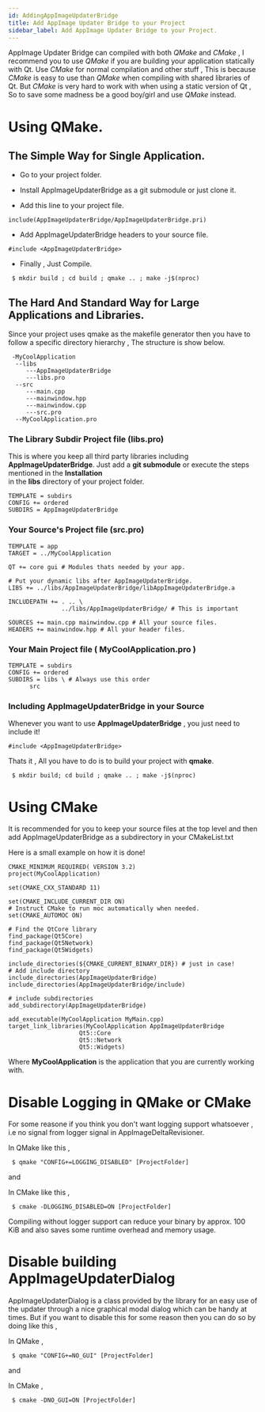 ```yaml
---
id: AddingAppImageUpdaterBridge
title: Add AppImage Updater Bridge to your Project
sidebar_label: Add AppImage Updater Bridge to your Project.
---
```


AppImage Updater Bridge can compiled with both *QMake* and *CMake* , I recommend you to use *QMake* if you are
building your application statically with Qt. Use *CMake* for normal compilation and other stuff , This is because *CMake* is 
easy to use than *QMake* when compiling with shared libraries of Qt. But *CMake* is very hard to work with when using a static 
version of Qt , So to save some madness be a good boy/girl and use *QMake* instead.


# Using QMake.

## The Simple Way for Single Application.

* Go to your project folder.
* Install AppImageUpdaterBridge as a git submodule or just clone it.

* Add this line to your project file.
```
include(AppImageUpdaterBridge/AppImageUpdaterBridge.pri)
```

* Add AppImageUpdaterBridge headers to your source file.
```
#include <AppImageUpdaterBridge>
```

* Finally , Just Compile.
```
 $ mkdir build ; cd build ; qmake .. ; make -j$(nproc) 
```

## The Hard And Standard Way for Large Applications and Libraries.

Since your project uses qmake as the makefile generator then you have to follow a specific directory 
hierarchy , The structure is show below.

```
 -MyCoolApplication
  --libs
     ---AppImageUpdaterBridge
     ---libs.pro
  --src
     ---main.cpp
     ---mainwindow.hpp
     ---mainwindow.cpp
     ---src.pro
  --MyCoolApplication.pro
```


### The Library Subdir Project file (libs.pro)

This is where you keep all third party libraries including **AppImageUpdaterBridge**.
Just add a **git submodule** or execute the steps mentioned in the **Installation**   
in the **libs** directory of your project folder.



```
TEMPLATE = subdirs
CONFIG += ordered
SUBDIRS = AppImageUpdaterBridge
```

### Your Source's Project file (src.pro)

```
TEMPLATE = app
TARGET = ../MyCoolApplication

QT += core gui # Modules thats needed by your app.

# Put your dynamic libs after AppImageUpdaterBridge. 
LIBS += ../libs/AppImageUpdaterBridge/libAppImageUpdaterBridge.a 

INCLUDEPATH += . .. \
               ../libs/AppImageUpdaterBridge/ # This is important

SOURCES += main.cpp mainwindow.cpp # All your source files.
HEADERS += mainwindow.hpp # All your header files.
```

### Your Main Project file ( MyCoolApplication.pro )

```
TEMPLATE = subdirs
CONFIG += ordered
SUBDIRS = libs \ # Always use this order
	  src
```


### Including AppImageUpdaterBridge in your Source

Whenever you want to use **AppImageUpdaterBridge** , you just need to include it!

```
#include <AppImageUpdaterBridge>
```


Thats it , All you have to do is to build your project with **qmake**.   

```
 $ mkdir build; cd build ; qmake .. ; make -j$(nproc) 
```


# Using CMake 

It is recommended for you to keep your source files at the top level and then add
AppImageUpdaterBridge as a subdirectory in your CMakeList.txt

Here is a small example on how it is done!

```
CMAKE_MINIMUM_REQUIRED( VERSION 3.2)
project(MyCoolApplication)

set(CMAKE_CXX_STANDARD 11)

set(CMAKE_INCLUDE_CURRENT_DIR ON)
# Instruct CMake to run moc automatically when needed.
set(CMAKE_AUTOMOC ON)

# Find the QtCore library
find_package(Qt5Core)
find_package(Qt5Network)
find_package(Qt5Widgets)

include_directories(${CMAKE_CURRENT_BINARY_DIR}) # just in case!
# Add include directory
include_directories(AppImageUpdaterBridge)
include_directories(AppImageUpdaterBridge/include)

# include subdirectories 
add_subdirectory(AppImageUpdaterBridge)

add_executable(MyCoolApplication MyMain.cpp)
target_link_libraries(MyCoolApplication AppImageUpdaterBridge 
					Qt5::Core 
					Qt5::Network
					Qt5::Widgets)
```

Where **MyCoolApplication** is the application that you are currently working with.

# Disable Logging in QMake or CMake

For some reasone if you think you don't want logging support whatsoever , i.e no signal from logger signal in
AppImageDeltaRevisioner. 

In QMake like this , 

```
 $ qmake "CONFIG+=LOGGING_DISABLED" [ProjectFolder]
```

and

In CMake like this ,

```
 $ cmake -DLOGGING_DISABLED=ON [ProjectFolder]
```

Compiling without logger support can reduce your binary by approx. 100 KiB and 
also saves some runtime overhead and memory usage.

# Disable building AppImageUpdaterDialog

AppImageUpdaterDialog is a class provided by the library for an easy use of the updater 
through a nice graphical modal dialog which can be handy at times.
But if you want to disable this for some reason then you can do so by doing like this ,

In QMake ,

```
 $ qmake "CONFIG+=NO_GUI" [ProjectFolder]
```

and 

In CMake ,

```
 $ cmake -DNO_GUI=ON [ProjectFolder]
```
